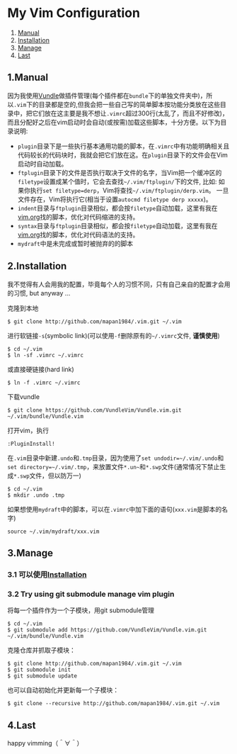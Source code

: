 # My Vim Configuration

1. [Manual](#user-content-1manual)
2. [Installation](#user-content-2installation)
3. [Manage](#user-content-3manage)
4. [Last](#user-content-4last)

## 1.Manual

因为我使用[Vundle](https://github.com/VundleVim/Vundle.vim)做插件管理(每个插件都在`bundle`下的单独文件夹中)，所以`.vim`下的目录都是空的,但我会把一些自己写的简单脚本按功能分类放在这些目录中，把它们放在这主要是我不想让`.vimrc`超过300行(太乱了，而且不好修改)，而且分配好之后在vim启动时会自动(或按需)加载这些脚本，十分方便。以下为目录说明:

* `plugin`目录下是一些执行基本通用功能的脚本，在`.vimrc`中有功能明确相关且代码较长的代码块时，我就会把它们放在这。在`plugin`目录下的文件会在Vim启动时自动加载。
* `ftplugin`目录下的文件是否执行取决于文件的名字，当Vim把一个缓冲区的`filetype`设置成某个值时，它会去查找`~/.vim/ftplugin/`下的文件, 比如: 如果你执行`set filetype=derp`，Vim将查找`~/.vim/ftplugin/derp.vim`。 一旦文件存在，Vim将执行它(相当于设置`autocmd filetype derp xxxxx`)。
* `indent`目录与`ftplugin`目录相似，都会按`filetype`自动加载，这里有我在[vim.org](http://www.vim.org)找的脚本，优化对代码缩进的支持。
* `syntax`目录与`ftplugin`目录相似，都会按`filetype`自动加载，这里有我在[vim.org](http://www.vim.org)找的脚本，优化对代码语法的支持。
* `mydraft`中是未完成或暂时被抛弃的的脚本

## 2.Installation

我不觉得有人会用我的配置，毕竟每个人的习惯不同，只有自己亲自的配置才会用的习惯, but anyway ...

克隆到本地

    $ git clone http://github.com/mapan1984/.vim.git ~/.vim 

进行软链接`-s`(symbolic link)(可以使用`-f`删除原有的`~/.vimrc`文件, **谨慎使用**) 

    $ cd ~/.vim
    $ ln -sf .vimrc ~/.vimrc

或直接硬链接(hard link)

    $ ln -f .vimrc ~/.vimrc

下载vundle

    $ git clone https://github.com/VundleVim/Vundle.vim.git ~/.vim/bundle/Vundle.vim

打开vim，执行

    :PluginInstall!

在`.vim`目录中新建`.undo`和`.tmp`目录，因为使用了`set undodir=~/.vim/.undo`和`set directory=~/.vim/.tmp`，来放置文件`*.un~`和`*.swp`文件(通常情况下禁止生成`*.swp`文件，但以防万一)

    $ cd ~/.vim
    $ mkdir .undo .tmp

如果想使用`mydraft`中的脚本，可以在`.vimrc`中加下面的语句(`xxx.vim`是脚本的名字)

    source ~/.vim/mydraft/xxx.vim

## 3.Manage

### 3.1 可以使用[Installation](#user-content-2installation)

### 3.2 Try using git submodule manage vim plugin

将每一个插件作为一个子模块，用git submodule管理

    $ cd ~/.vim
    $ git submodule add https://github.com/VundleVim/Vundle.vim.git ~/.vim/bundle/Vundle.vim 

克隆仓库并抓取子模块：

    $ git clone http://github.com/mapan1984/.vim.git ~/.vim
    $ git submodule init
    $ git submodule update

也可以自动初始化并更新每一个子模块：

    $ git clone --recursive http://github.com/mapan1984/.vim.git ~/.vim 

## 4.Last

happy vimming（＾∀＾）
